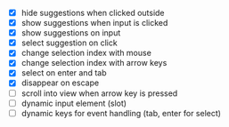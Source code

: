 * [x] hide suggestions when clicked outside
* [x] show suggestions when input is clicked
* [x] show suggestions on input
* [x] select suggestion on click
* [x] change selection index with mouse
* [x] change selection index with arrow keys
* [x] select on enter and tab
* [x] disappear on escape
* [ ] scroll into view when arrow key is pressed
* [ ] dynamic input element (slot)
* [ ] dynamic keys for event handling (tab, enter for select)
